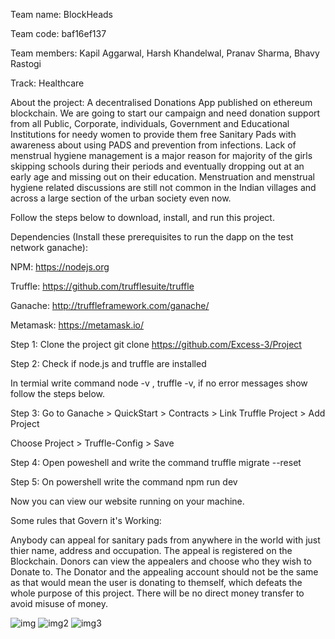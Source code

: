 Team name: BlockHeads

Team code: baf16ef137

Team members: Kapil Aggarwal, Harsh Khandelwal, Pranav Sharma, Bhavy Rastogi

Track: Healthcare

About the project:
A decentralised Donations App published on ethereum blockchain.
We are going to start our campaign and need donation support from all Public, Corporate, individuals, Government and Educational Institutions for needy women to provide them free Sanitary Pads with awareness about using PADS and prevention from infections. Lack of menstrual hygiene management is a major reason for majority of the girls skipping schools during their periods and eventually dropping out at an early age and missing out on their education. Menstruation and menstrual hygiene related discussions are still not common in the Indian villages and across a large section of the urban society even now.

Follow the steps below to download, install, and run this project.

Dependencies (Install these prerequisites to run the dapp on the test network ganache):

NPM: https://nodejs.org

Truffle: https://github.com/trufflesuite/truffle

Ganache: http://truffleframework.com/ganache/

Metamask: https://metamask.io/

Step 1: Clone the project
git clone https://github.com/Excess-3/Project

Step 2: Check if node.js and truffle are installed

In termial write command node -v , truffle -v, if no error messages show follow the steps below.

Step 3: Go to Ganache > QuickStart > Contracts > Link Truffle Project > Add Project

Choose Project > Truffle-Config > Save

Step 4: Open poweshell and write the command truffle migrate --reset

Step 5: On powershell write the command npm run dev

Now you can view our website running on your machine.

Some rules that Govern it's Working:

Anybody can appeal for sanitary pads from anywhere in the world with just thier name, address and occupation.
The appeal is registered on the Blockchain.
Donors can view the appealers and choose who they wish to Donate to.
The Donator and the appealing account should not be the same as that would mean the user is donating to themself, which defeats the whole purpose of this project.
There will be no direct money transfer to avoid misuse of money.

![img](https://ibb.co/jy10KYQ)
![img2](https://ibb.co/S6Q8D9r)
![img3](https://ibb.co/84TFYdY)
